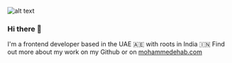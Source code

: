![alt text](http://image.png)

### Hi there 👋

I'm a frontend developer based in the UAE 🇦🇪 with roots in India 🇮🇳
Find out more about my work on my Github or on [mohammedehab.com](mohammedehab.com)
